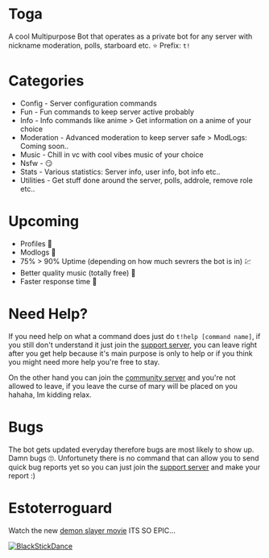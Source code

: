 # Toga

A cool Multipurpose Bot that operates as a private bot for any server with nickname moderation, polls, starboard etc. ⭐ Prefix: `t!`

# Categories

- Config - Server configuration commands
- Fun - Fun commands to keep server active probably
- Info - Info commands like anime > Get information on a anime of your choice
- Moderation - Advanced moderation to keep server safe > ModLogs: Coming soon..
- Music - Chill in vc with cool vibes music of your choice
- Nsfw - 😏
- Stats - Various statistics: Server info, user info, bot info etc..
- Utilities - Get stuff done around the server, polls, addrole, remove role etc..

# Upcoming

- Profiles 📛
- Modlogs 📃
- 75% > 90% Uptime (depending on how much sevrers the bot is in) 💹
- Better quality music (totally free) 🎵
- Faster response time 🚀

# Need Help?

If you need help on what a command does just do `t!help [command name]`, if you still don't understand it just join the [support server](https://discord.gg/j9UsnKxHfh), you can leave right after you get help because it's main purpose is only to help or if you think you might need more help you're free to stay.

On the other hand you can join the [community server](https://discord.gg/fhrAFuEBQ8) and you're not allowed to leave, if you leave the curse of mary will be placed on you hahaha, Im kidding relax.

# Bugs

The bot gets updated everyday therefore bugs are most likely to show up. Damn bugs 🙄. Unfortunety there is no command that can allow you to send quick bug reports yet so you can just join the [support server](https://discord.gg/j9UsnKxHfh) and make your report :)


# Estoterroguard

Watch the new [demon slayer movie](https://animixplay.to/v1/kimetsu-no-yaiba-movie-mugen-ressha-hen-dub) ITS SO EPIC...


[![BlackStickDance](https://emoji.gg/assets/emoji/6455-blackstickdance.gif)](https://emoji.gg/emoji/6455-blackstickdance)
